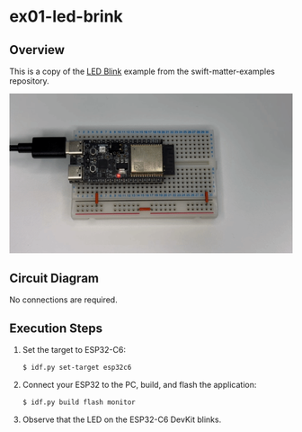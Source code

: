 # ex01-led-brink

## Overview

This is a copy of the [LED Blink](https://github.com/apple/swift-matter-examples/tree/main/led-blink) example from the swift-matter-examples repository.

![ex01-led-brink.gif](../docs/ex01-led-brink.gif)

## Circuit Diagram

No connections are required.

## Execution Steps

1. Set the target to ESP32-C6:
   ```bash
   $ idf.py set-target esp32c6
   ```

2. Connect your ESP32 to the PC, build, and flash the application:
   ```bash
   $ idf.py build flash monitor
   ```

3. Observe that the LED on the ESP32-C6 DevKit blinks.
